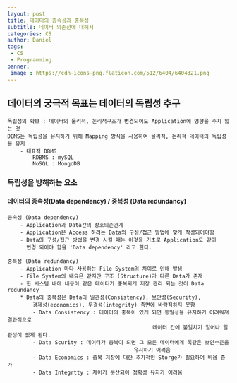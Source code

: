 ```yaml
---
layout: post
title: 데이터의 종속성과 중복성
subtitle: 데이터 의존선에 대해서
categories: CS
author: Daniel
tags: 
 - CS
 - Programming
banner:
 image : https://cdn-icons-png.flaticon.com/512/6404/6404321.png
---
```

## 데이터의 궁극적 목표는 데이터의 독립성 추구

	독립성의 확보 : 데이터의 물리적, 논리적구조가 변경되어도 Application에 영향을 주지 않는 것
	DBMS는 독립성을 유지하기 위해 Mapping 방식을 사용하여 물리적, 논리적 데이터의 독립성을 유지
		- 대표적 DBMS
			RDBMS : mySQL
			NoSQL : MongoDB

### 독립성을 방해하는 요소
#### 데이터의 종속성(Data dependency) / 중복성 (Data redundancy)
	
	종속성 (Data dependency)
		- Application과 Data간의 상호의존관계
		- Application은 Access 하려는 Data의 구성/접근 방법에 맞게 작성되어야함
		- Data의 구성/접근 방법을 변경 시킬 때는 이것을 기초로 Application도 같이
		  변경 되어야 함을 'Data dependency' 라고 한다. 
	
	중복성 (Data redundancy)
		- Application 마다 사용하는 File System의 차이로 인해 발생
		- File System의 내요은 같지만 구조 (Structure)가 다른 Data가 존재
		- 한 시스템 내에 내용이 같은 데이터가 중복되게 저장 관리 되는 것이 Data redundancy
		* Data의 중복성은 Data의 일관성(Consistency), 보안성(Security), 
			경제성(economics), 무결성(integrity) 측면에 바람직하지 못함
			- Data Consistency : 데이터의 중복이 있게 되면 동일성을 유지하기 어려워져 결과적으로 
												  데이터 간에 불일치기 일어나 일관성이 없게 된다.
			- Data Scurity : 데이터가 중복이 되면 그 모든 데이터에게 똑같은 보안수준을 
								            유지하기 어려움
			- Data Economics : 중복 저장에 대한 추가적인 Storge가 필요하여 비용 증가
			- Data Integrtty : 제어가 분산되어 정확성 유지가 어려움
